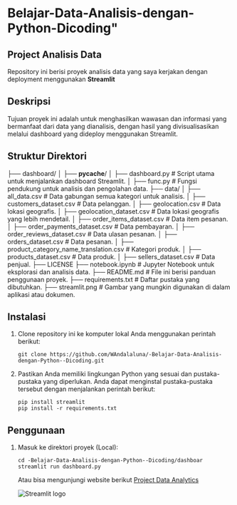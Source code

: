 <!-- # Belajar-Data-Analisis-dengan-Python-Dicoding

Proyek: Analisis Data E-Commerce

Repository ini berisi proyek analisis data yang berfokus pada E-Commerce Public Dataset. Tujuan proyek ini adalah untuk menghasilkan wawasan dan informasi yang bermanfaat dari data yang dianalisis, dengan hasil yang divisualisasikan melalui dashboard yang dideploy menggunakan Streamlit.

# Struktur Direktori
/data: Direktori ini berisi dataset yang digunakan dalam proyek dalam format .csv
- all_data.csv
- geolocation.csv

/dashboard: Berisi file Python utama yang digunakan untuk membangun dan mendepoy dashboard hasil analisis data.
- dashboard.py: Script utama untuk menjalankan dashboard Streamlit.
- func.py: Script yang berisi fungsi-fungsi pendukung untuk analisis data.

notebook.ipynb: File Jupyter Notebook yang digunakan untuk proses analisis data.

requirements.txt: pustaka yang diperlukan untuk menjalankan proyek.

# Instalasi
Ikuti langkah-langkah berikut untuk mengatur dan menjalankan proyek ini secara lokal:

1. Clone repository:
git clone https://github.com/WAndalaluna/-Belajar-Data-Analisis-dengan-Python--Dicoding.git

2. Pastikan memiliki lingkungan Python yang sesuai dan pustaka yang diperlukan.
- pip install streamlit
- pip install -r requirements.txt

Penggunaan

1.Masuk ke direktori proyek:
cd -Belajar-Data-Analisis-dengan-Python--Dicoding/dashboard/

2.Jalankan aplikasi Streamlit:
streamlit run dashboard.py
memulai server streamlit di dashboard anda -->

# Belajar-Data-Analisis-dengan-Python-Dicoding"

## Project Analisis Data

Repository ini berisi proyek analisis data yang saya kerjakan dengan deployment menggunakan **Streamlit**

## Deskripsi

Tujuan proyek ini adalah untuk menghasilkan wawasan dan informasi yang bermanfaat dari data yang dianalisis, dengan hasil yang divisualisasikan melalui dashboard yang dideploy menggunakan Streamlit.

## Struktur Direktori

├── dashboard/
│   ├── __pycache__/
│   ├── dashboard.py         # Script utama untuk menjalankan dashboard Streamlit.
│   ├── func.py              # Fungsi pendukung untuk analisis dan pengolahan data.
├── data/
│   ├── all_data.csv           # Data gabungan semua kategori untuk analisis.
│   ├── customers_dataset.csv  # Data pelanggan.
│   ├── geolocation.csv        # Data lokasi geografis.
│   ├── geolocation_dataset.csv # Data lokasi geografis yang lebih mendetail.
│   ├── order_items_dataset.csv # Data item pesanan.
│   ├── order_payments_dataset.csv # Data pembayaran.
│   ├── order_reviews_dataset.csv # Data ulasan pesanan.
│   ├── orders_dataset.csv      # Data pesanan.
│   ├── product_category_name_translation.csv # Kategori produk.
│   ├── products_dataset.csv     # Data produk.
│   ├── sellers_dataset.csv      # Data penjual.
├── LICENSE
├── notebook.ipynb             # Jupyter Notebook untuk eksplorasi dan analisis data.
├── README.md                  # File ini berisi panduan penggunaan proyek.
├── requirements.txt           # Daftar pustaka yang dibutuhkan.
├── streamlit.png              # Gambar yang mungkin digunakan di dalam aplikasi atau dokumen.


## Instalasi

1. Clone repository ini ke komputer lokal Anda menggunakan perintah berikut:

   ```shell
   git clone https://github.com/WAndalaluna/-Belajar-Data-Analisis-dengan-Python--Dicoding.git
   ```

2. Pastikan Anda memiliki lingkungan Python yang sesuai dan pustaka-pustaka yang diperlukan. Anda dapat menginstal pustaka-pustaka tersebut dengan menjalankan perintah berikut:

   ```shell
   pip install streamlit
   pip install -r requirements.txt
   ```

## Penggunaan

1. Masuk ke direktori proyek (Local):

   ```shell
   cd -Belajar-Data-Analisis-dengan-Python--Dicoding/dashboar
   streamlit run dashboard.py
   ```

   Atau bisa mengunjungi website berikut [Project Data Analytics](https://dicoding-e-commerce.streamlit.app/)

   <img src="./dashboard/ss.png" alt="Streamlit logo"></img>
